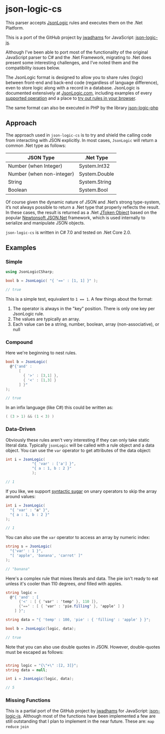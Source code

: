 # json-logic-cs

This parser accepts [JsonLogic](http://jsonlogic.com) rules and executes them on the .Net Platform.

This is a port of the GitHub project by [jwadhams](https://github.com/jwadhams) for JavaScript: [json-logic-js](https://github.com/jwadhams/json-logic-js).

Although I’ve been able to port most of the functionality of the original JavaScript parser to C# and the .Net Framework, migrating to .Net does present some interesting challenges, and I’ve noted them and the compatibility issues below.

The JsonLogic format is designed to allow you to share rules (logic) between front-end and back-end code (regardless of language difference), even to store logic along with a record in a database.  JsonLogic is documented extensively at [JsonLogic.com](http://jsonlogic.com), including examples of every [supported operation](http://jsonlogic.com/operations.html) and a place to [try out rules in your browser](http://jsonlogic.com/play.html).

The same format can also be executed in PHP by the library [json-logic-php](https://github.com/jwadhams/json-logic-php/)

## Approach
The approach used in `json-logic-cs` is to try and shield the calling code from interacting with JSON explicitly.  In most cases, `JsonLogic` will return a common .Net type as follows:

<table>
  <thead>
    <tr>
      <th>JSON Type</th>
      <th>.Net Type</th>
    </tr>
  </thead>
  <tbody>
    <tr>
      <td>Number (when Integer)</td>
      <td>System.Int32</td>
    </tr>
    <tr>
      <td>Number (when non-integer)</td>
      <td>System.Double</td>
    </tr>
    <tr>
      <td>String</td>
      <td>System.String</td>
    </tr>
<tr>
      <td>Boolean</td>
      <td>System.Bool</td>
    </tr>
  </tbody>
</table>

Of course given the dynamic nature of JSON and .Net’s strong type-system, it’s not always possible to return a .Net type that properly reflects the result.  In these cases, the result is returned as a .Net [JToken Object]( https://www.newtonsoft.com/json/help/html/T_Newtonsoft_Json_Linq_JToken.htm) based on the popular [Newtonsoft JSON.Net]( https://www.newtonsoft.com/json) framework, which is used internally to serialize and manipulate JSON objects.

`json-logic-cs` is written in C# 7.0 and tested on .Net Core 2.0.

## Examples

### Simple
```cs
using JsonLogicCSharp;

bool b = JsonLogic( "{ '==' : [1, 1] }" );

// true
```

This is a simple test, equivalent to `1 == 1`.  A few things about the format:

  1. The operator is always in the "key" position. There is only one key per JsonLogic rule.
  1. The values are typically an array.
  1. Each value can be a string, number, boolean, array (non-associative), or null

### Compound
Here we're beginning to nest rules. 

```cs
bool b = JsonLogic(
  @"{'and' :
      [
        { '>' : [3,1] },
        { '<' : [1,3] }
      ] }"
);

// true
```
  
In an infix language (like C#) this could be written as:

```cs
( (3 > 1) && (1 < 3) )
```
    
### Data-Driven

Obviously these rules aren't very interesting if they can only take static literal data. Typically `jsonLogic` will be called with a rule object and a data object. You can use the `var` operator to get attributes of the data object:

```cs
int i = JsonLogic(
            "{ 'var' : ['a'] }", 
            "{ a : 1, b : 2 }"
            );

// 1
```

If you like, we support [syntactic sugar](https://en.wikipedia.org/wiki/Syntactic_sugar) on unary operators to skip the array around values:

```cs
int i = JsonLogic(
  "{ 'var' : "a" }",
  "{ a : 1, b : 2 }"
);

// 1
```

You can also use the `var` operator to access an array by numeric index:

```cs
string s = JsonLogic(
  "{'var' : 1 }",
  "[ 'apple', 'banana', 'carrot' ]"
);

// "banana"
```

Here's a complex rule that mixes literals and data. The pie isn't ready to eat unless it's cooler than 110 degrees, *and* filled with apples.

```cs
string logic =
  @"{ 'and' : [
      {'<' : [ { 'var' : 'temp' }, 110 ]},
      {'==' : [ { 'var' : 'pie.filling' }, 'apple' ] }
    ] }";

string data = "{ 'temp' : 100, 'pie' : { 'filling' : 'apple' } }";

bool b = JsonLogic(logic, data);

// true
```
Note that you can also use double quotes in JSON. However, double-quotes must be escaped as follows:
```cs

string logic = "{\"+\" :[2, 3]}";
string data = null;

int i = JsonLogic(logic, data);

// 5
```

### Missing Functions

This is a partial port of the GitHub project by [jwadhams](https://github.com/jwadhams) for JavaScript: [json-logic-js](https://github.com/jwadhams/json-logic-js).  Although most of the functions have been implemented a few are still outstanding that I plan to implement in the near future.  These are:
`map`
`reduce`
`join`
